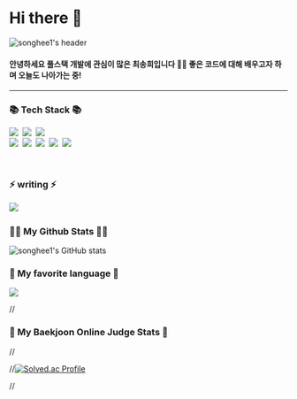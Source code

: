 <h1> Hi there 👋</h1>

<!--
**songhee1/songhee1** is a ✨ _special_ ✨ repository because its `README.md` (this file) appears on your GitHub profile.

Here are some ideas to get you started:

- 🔭 I’m currently working on ...
- 🌱 I’m currently learning ...
- 👯 I’m looking to collaborate on ...
- 🤔 I’m looking for help with ...
- 💬 Ask me about ...
- 📫 How to reach me: ...
- 😄 Pronouns: ...
- ⚡ Fun fact: ...
-->

![songhee1's header](https://capsule-render.vercel.app/api?type=waving&color=gradient&height=250&section=header&text=Songhee&theme=cobaltfont&Size=30&fontAlignY=40&fontAlign=70&animation=twinkling&desc=coding&descAlign=84)


 <h4>
    안녕하세요 풀스택 개발에 관심이 많은 최송희입니다 👩‍💻 좋은 코드에 대해 배우고자 하며 오늘도 나아가는 중! <br>
 </h4>

<hr>

<h3>📚 Tech Stack 📚</h3>
<p>
<img src="https://img.shields.io/badge/java-%23007396.svg?&style=for-the-badge&logo=java&logoColor=white" />&nbsp
    <img src="https://img.shields.io/badge/Python-3766AB?style=for-the-badge&logo=Python&logoColor=white"/></a>&nbsp 
    <img src="https://img.shields.io/badge/Javascript-ffb13b?style=for-the-badge&logo=javascript&logoColor=white"/></a>&nbsp 
  <br>
  <img src="https://img.shields.io/badge/Node.js-339933?style=for-the-badge&logo=Node.js&logoColor=white"/></a>&nbsp
  <img src="https://img.shields.io/badge/React-61DAFB?style=for-the-badge&logo=React&logoColor=white"/></a>&nbsp
  <img src="https://img.shields.io/badge/Spring-007396?style=for-the-badge&logo=Spring&logoColor=pink"/></a>&nbsp
  <img src="https://img.shields.io/badge/MyBatis-3766AB?style=for-the-badge&logo=MyBatis&logoColor=red"/></a>&nbsp
  <img src="https://img.shields.io/badge/Oracle-339933?style=for-the-badge&logo=Oracle&logoColor=white"/></a>&nbsp
</p>
<br>
<h3>⚡ writing ⚡</h3>
<p>
  <a href="https://velog.io/@songheechoi"><img src="https://img.shields.io/badge/Tech%20Blog-11B48A?style=flat-square&logo=Vimeo&logoColor=white&link=https://velog.io/@songheechoi"/></a>&nbsp
</p>

<h3>👩‍💻 My Github Stats 👩‍💻</h3>
<p>
 
![songhee1's GitHub stats](https://github-readme-stats.vercel.app/api?username=songhee1&show_icons=true&theme=gruvbox)  

</p>

<h3>🌟 My favorite language 🌟</h3>
<p>
<img src="https://github-readme-stats.vercel.app/api/top-langs/?username=songhee1&layout=compact">
</p>


//<h3>💎 My Baekjoon Online Judge Stats 💎</h3>
//<div>

 //[![Solved.ac Profile](http://mazassumnida.wtf/api/generate_badge?boj=ghenrhkwk88)](https://solved.ac/ghenrhkwk88)

//</div>


<br>
<br>

